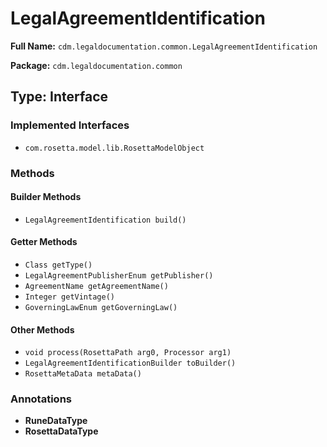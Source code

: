 # LegalAgreementIdentification

**Full Name:** `cdm.legaldocumentation.common.LegalAgreementIdentification`

**Package:** `cdm.legaldocumentation.common`

## Type: Interface

### Implemented Interfaces

- `com.rosetta.model.lib.RosettaModelObject`

### Methods

#### Builder Methods

- `LegalAgreementIdentification build()`

#### Getter Methods

- `Class getType()`
- `LegalAgreementPublisherEnum getPublisher()`
- `AgreementName getAgreementName()`
- `Integer getVintage()`
- `GoverningLawEnum getGoverningLaw()`

#### Other Methods

- `void process(RosettaPath arg0, Processor arg1)`
- `LegalAgreementIdentificationBuilder toBuilder()`
- `RosettaMetaData metaData()`

### Annotations

- **RuneDataType**
- **RosettaDataType**

